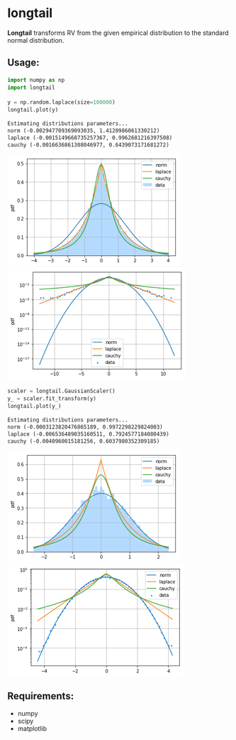 # longtail
**Longtail** transforms RV from the given empirical distribution to the standard normal distribution.

## Usage:
```python
import numpy as np
import longtail

y = np.random.laplace(size=100000)
longtail.plot(y)
```
```
Estimating distributions parameters...
norm (-0.002947709369093035, 1.4120986061330212)
laplace (-0.0015149668735257367, 0.9962681216397508)
cauchy (-0.0016636861308046977, 0.6439073171681272)
```

![](examples/hist_laplace.png?raw=true)  
![](examples/pdf_laplace.png?raw=true)  

```python
scaler = longtail.GaussianScaler()
y_ = scaler.fit_transform(y)
longtail.plot(y_)
```
```
Estimating distributions parameters...
norm (-0.0003123820476865189, 0.9972298229824003)
laplace (-0.006536489035160511, 0.7924577184080439)
cauchy (-0.0040960015181256, 0.6037980352309185)
```

![](examples/hist_normal.png?raw=true)  
![](examples/pdf_normal.png?raw=true)  


## Requirements:
- numpy
- scipy
- matplotlib
